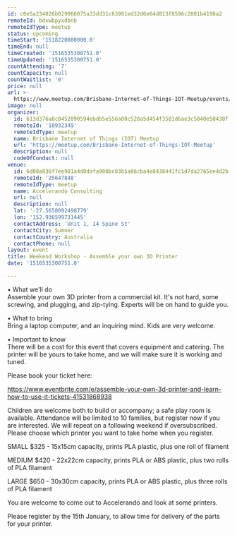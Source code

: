 ```yaml
---
id: c0e5a234026b029066075a33dd31c63981ed32d6e64d813f8596c2881b4198a2
remoteId: bdvwbpyxdbnb
remoteIdType: meetup
status: upcoming
timeStart: '1518220800000.0'
timeEnd: null
timeCreated: '1516535300751.0'
timeUpdated: '1516535300751.0'
countAttending: '7'
countCapacity: null
countWaitlist: '0'
price: null
url: >-
  https://www.meetup.com/Brisbane-Internet-of-Things-IOT-Meetup/events/245653128/
image: null
organizer:
  id: 613d376a8c0452090594ebdb5e556a08c528a5d454f3501d6ae3c5840e50438f
  remoteId: '18932349'
  remoteIdType: meetup
  name: Brisbane Internet of Things (IOT) Meetup
  url: 'https://meetup.com/Brisbane-Internet-of-Things-IOT-Meetup'
  description: null
  codeOfConduct: null
venue:
  id: 6d08a836f7ee981a4d0dafa908bc83b5a86cba4e8438441fc1d7da2765ee4d2b
  remoteId: '25647848'
  remoteIdType: meetup
  name: Accelerando Consulting
  url: null
  description: null
  lat: '-27.5658092498779'
  lon: '152.936599731445'
  contactAddress: 'Unit 1, 14 Spine St'
  contactCity: Sumner
  contactCountry: Australia
  contactPhone: null
layout: event
title: Weekend Workshop - Assemble your own 3D Printer
date: '1516535300751.0'

---
```

<p>• What we'll do<br/>Assemble your own 3D printer from a commercial kit. It's not hard, some screwing, and plugging, and zip-tying. Experts will be on hand to guide you.</p> <p>• What to bring<br/>Bring a laptop computer, and an inquiring mind. Kids are very welcome.</p> <p>• Important to know<br/>There will be a cost for this event that covers equipment and catering. The printer will be yours to take home, and we will make sure it is working and tuned.</p> <p>Please book your ticket here: </p> <p><a href="https://www.eventbrite.com/e/assemble-your-own-3d-printer-and-learn-how-to-use-it-tickets-41531868938" class="linkified">https://www.eventbrite.com/e/assemble-your-own-3d-printer-and-learn-how-to-use-it-tickets-41531868938</a></p> <p>Children are welcome both to build or accompany; a safe play room is available. Attendance will be limited to 10 families, but register now if you are interested. We will repeat on a following weekend if oversubscribed. Please choose which printer you want to take home when you register.</p> <p>SMALL $325 - 15x15cm capacity, prints PLA plastic, plus one roll of filament</p> <p>MEDIUM $420 - 22x22cm capacity, prints PLA or ABS plastic, plus two rolls of PLA filament</p> <p>LARGE $650 - 30x30cm capacity, prints PLA or ABS plastic, plus three rolls of PLA filament</p> <p>You are welcome to come out to Accelerando and look at some printers.</p> <p>Please register by the 15th January, to allow time for delivery of the parts for your printer.</p> 

